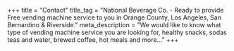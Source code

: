 +++
title = "Contact"
title_tag = "National Beverage Co. - Ready to provide Free vending machine service to you in Orange County, Los Angeles, San Bernardino & Riverside."
meta_description = "We would like to know what type of vending machine service you are looking for, healthy snacks, sodas teas and water, brewed coffee, hot meals and more..."
+++